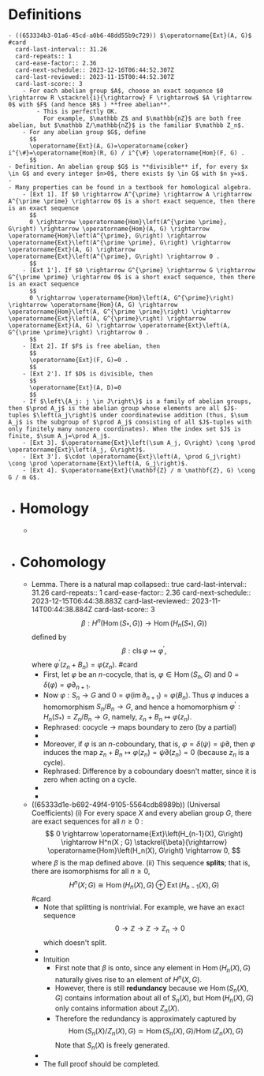 # Definitions
	- ((653334b3-01a6-45cd-a0b6-48dd55b9c729)) $\operatorname{Ext}(A, G)$ #card
	  card-last-interval:: 31.26
	  card-repeats:: 1
	  card-ease-factor:: 2.36
	  card-next-schedule:: 2023-12-16T06:44:52.307Z
	  card-last-reviewed:: 2023-11-15T00:44:52.307Z
	  card-last-score:: 3
		- For each abelian group $A$, choose an exact sequence $0 \rightarrow R \stackrel{i}{\rightarrow} F \rightarrow$ $A \rightarrow 0$ with $F$ (and hence $R$ ) **free abelian**.
			- This is perfectly OK.
			  For example, $\mathbb Z$ and $\mathbb{nZ}$ are both free abelian, but $\mathbb Z/\mathbb{nZ}$ is the familiar $\mathbb Z_n$.
		- For any abelian group $G$, define
		  $$
		  \operatorname{Ext}(A, G)=\operatorname{coker} i^{\#}=\operatorname{Hom}(R, G) / i^{\#} \operatorname{Hom}(F, G) .
		  $$
	- Definition. An abelian group $G$ is **divisible** if, for every $x \in G$ and every integer $n>0$, there exists $y \in G$ with $n y=x$.
	-
	- Many properties can be found in a textbook for homological algebra.
		- [Ext 1]. If $0 \rightarrow A^{\prime} \rightarrow A \rightarrow A^{\prime \prime} \rightarrow 0$ is a short exact sequence, then there is an exact sequence
		  $$
		  0 \rightarrow \operatorname{Hom}\left(A^{\prime \prime}, G\right) \rightarrow \operatorname{Hom}(A, G) \rightarrow \operatorname{Hom}\left(A^{\prime}, G\right) \rightarrow \operatorname{Ext}\left(A^{\prime \prime}, G\right) \rightarrow \operatorname{Ext}(A, G) \rightarrow \operatorname{Ext}\left(A^{\prime}, G\right) \rightarrow 0 .
		  $$
		- [Ext 1']. If $0 \rightarrow G^{\prime} \rightarrow G \rightarrow G^{\prime \prime} \rightarrow 0$ is a short exact sequence, then there is an exact sequence
		  $$
		  0 \rightarrow \operatorname{Hom}\left(A, G^{\prime}\right) \rightarrow \operatorname{Hom}(A, G) \rightarrow \operatorname{Hom}\left(A, G^{\prime \prime}\right) \rightarrow \operatorname{Ext}\left(A, G^{\prime}\right) \rightarrow \operatorname{Ext}(A, G) \rightarrow \operatorname{Ext}\left(A, G^{\prime \prime}\right) \rightarrow 0 .
		  $$
		- [Ext 2]. If $F$ is free abelian, then
		  $$
		  \operatorname{Ext}(F, G)=0 .
		  $$
		- [Ext 2']. If $D$ is divisible, then
		  $$
		  \operatorname{Ext}(A, D)=0
		  $$
		- If $\left\{A_j: j \in J\right\}$ is a family of abelian groups, then $\prod A_j$ is the abelian group whose elements are all $J$-tuples $\left(a_j\right)$ under coordinatewise addition (thus, $\sum A_j$ is the subgroup of $\prod A_j$ consisting of all $J$-tuples with only finitely many nonzero coordinates). When the index set $J$ is finite, $\sum A_j=\prod A_j$.
		- [Ext 3]. $\operatorname{Ext}\left(\sum A_j, G\right) \cong \prod \operatorname{Ext}\left(A_j, G\right)$.
		- [Ext 3']. $\cdot \operatorname{Ext}\left(A, \prod G_j\right) \cong \prod \operatorname{Ext}\left(A, G_j\right)$.
		- [Ext 4]. $\operatorname{Ext}(\mathbf{Z} / m \mathbf{Z}, G) \cong G / m G$.
- # Homology
	-
- # Cohomology
	- Lemma. There is a natural map
	  collapsed:: true
	  card-last-interval:: 31.26
	  card-repeats:: 1
	  card-ease-factor:: 2.36
	  card-next-schedule:: 2023-12-15T06:44:38.883Z
	  card-last-reviewed:: 2023-11-14T00:44:38.884Z
	  card-last-score:: 3
	  $$
	  \left.\beta: H^n\left(\operatorname{Hom}\left(S_*, G\right)\right) \rightarrow \operatorname{Hom}\left(H_n\left(S_*\right), G\right)\right)
	  $$
	  defined by
	  $$
	  \beta: \operatorname{cls} \varphi \mapsto \varphi^{\prime},
	  $$
	  where $\varphi^{\prime}\left(z_n+B_n\right)=\varphi\left(z_n\right)$. #card
		- First, let $\varphi$ be an $n$-cocycle, that is, $\varphi \in \operatorname{Hom}\left(S_n, G\right)$ and $0=\delta(\varphi)=\varphi \partial_{n+1}$.
		- Now $\varphi: S_n \rightarrow G$ and $0=\varphi\left(\operatorname{im} \partial_{n+1}\right)=\varphi\left(B_n\right)$. Thus $\varphi$ induces a homomorphism $S_n / B_n \rightarrow G$, and hence a homomorphism $\varphi^{\prime}: H_n\left(S_*\right)=Z_n / B_n \rightarrow G$, namely, $z_n+B_n \mapsto \varphi\left(z_n\right)$.
		- Rephrased: cocycle -> maps boundary to zero (by a partial)
		-
		- Moreover, if $\varphi$ is an $n$-coboundary, that is, $\varphi=\delta(\psi)=\psi \partial$, then $\varphi$ induces the map $z_n+B_n \mapsto \varphi\left(z_n\right)=\psi \partial\left(z_n\right)=0$ (because $z_n$ is a cycle).
		- Rephrased: Difference by a coboundary doesn't matter, since it is zero when acting on a cycle.
		-
		-
	- ((65333d1e-b692-49f4-9105-5564cdb8989b)) (Universal Coefficients) 
	  (i) For every space $X$ and every abelian group $G$, there are exact sequences for all $n \geq 0$ :
	  $$
	  0 \rightarrow \operatorname{Ext}\left(H_{n-1}(X), G\right) \rightarrow H^n(X ; G) \stackrel{\beta}{\rightarrow} \operatorname{Hom}\left(H_n(X), G\right) \rightarrow 0,
	  $$
	  where $\beta$ is the map defined above.
	  (ii) This sequence **splits**; that is, there are isomorphisms for all $n \geq 0$,
	  $$
	  H^n(X ; G) \cong \operatorname{Hom}\left(H_n(X), G\right) \oplus \operatorname{Ext}\left(H_{n-1}(X), G\right)
	  $$ #card
		- Note that splitting is nontrivial.
		  For example, we have an exact sequence
		  $$0 \rightarrow \mathbb Z \rightarrow \mathbb Z \rightarrow \mathbb Z_n \rightarrow 0$$
		  which doesn't split.
		-
		- Intuition
			- First note that $\beta$ is onto, since any element in $\operatorname{Hom}\left(H_n(X), G\right)$ naturally gives rise to an element of $H^n \left(X, G\right)$.
			- However, there is still **redundancy** because we $\operatorname{Hom}\left(S_n(X), G\right)$ contains information about all of $S_n(X)$, but $\operatorname{Hom}\left(H_n(X), G\right)$ only contains information about $Z_n(X)$.
			- Therefore the redundancy is approximately captured by 
			  $$\operatorname{Hom}\left(S_n(X)/Z_n(X), G\right) \simeq \operatorname{Hom}\left(S_n(X), G\right)/ \operatorname{Hom}\left(Z_n(X), G\right)$$
			  Note that $S_n(X)$ is freely generated.
		-
		- The full proof should be completed.